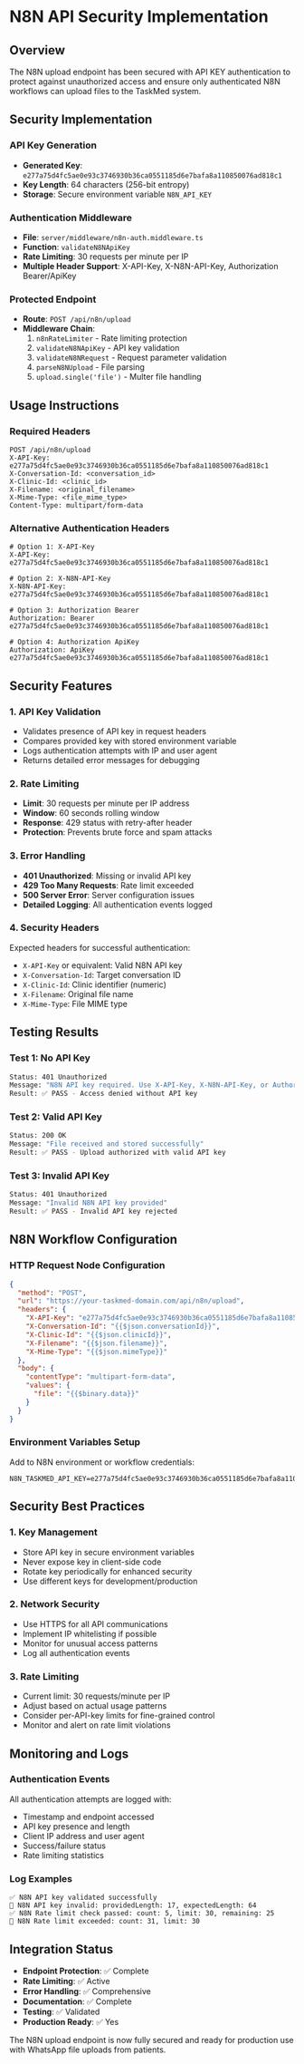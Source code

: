 # N8N API Security Implementation

## Overview

The N8N upload endpoint has been secured with API KEY authentication to protect against unauthorized access and ensure only authenticated N8N workflows can upload files to the TaskMed system.

## Security Implementation

### API Key Generation
- **Generated Key**: `e277a75d4fc5ae0e93c3746930b36ca0551185d6e7bafa8a110850076ad818c1`
- **Key Length**: 64 characters (256-bit entropy)
- **Storage**: Secure environment variable `N8N_API_KEY`

### Authentication Middleware
- **File**: `server/middleware/n8n-auth.middleware.ts`
- **Function**: `validateN8NApiKey`
- **Rate Limiting**: 30 requests per minute per IP
- **Multiple Header Support**: X-API-Key, X-N8N-API-Key, Authorization Bearer/ApiKey

### Protected Endpoint
- **Route**: `POST /api/n8n/upload`
- **Middleware Chain**:
  1. `n8nRateLimiter` - Rate limiting protection
  2. `validateN8NApiKey` - API key validation
  3. `validateN8NRequest` - Request parameter validation
  4. `parseN8NUpload` - File parsing
  5. `upload.single('file')` - Multer file handling

## Usage Instructions

### Required Headers
```http
POST /api/n8n/upload
X-API-Key: e277a75d4fc5ae0e93c3746930b36ca0551185d6e7bafa8a110850076ad818c1
X-Conversation-Id: <conversation_id>
X-Clinic-Id: <clinic_id>
X-Filename: <original_filename>
X-Mime-Type: <file_mime_type>
Content-Type: multipart/form-data
```

### Alternative Authentication Headers
```http
# Option 1: X-API-Key
X-API-Key: e277a75d4fc5ae0e93c3746930b36ca0551185d6e7bafa8a110850076ad818c1

# Option 2: X-N8N-API-Key
X-N8N-API-Key: e277a75d4fc5ae0e93c3746930b36ca0551185d6e7bafa8a110850076ad818c1

# Option 3: Authorization Bearer
Authorization: Bearer e277a75d4fc5ae0e93c3746930b36ca0551185d6e7bafa8a110850076ad818c1

# Option 4: Authorization ApiKey
Authorization: ApiKey e277a75d4fc5ae0e93c3746930b36ca0551185d6e7bafa8a110850076ad818c1
```

## Security Features

### 1. API Key Validation
- Validates presence of API key in request headers
- Compares provided key with stored environment variable
- Logs authentication attempts with IP and user agent
- Returns detailed error messages for debugging

### 2. Rate Limiting
- **Limit**: 30 requests per minute per IP address
- **Window**: 60 seconds rolling window
- **Response**: 429 status with retry-after header
- **Protection**: Prevents brute force and spam attacks

### 3. Error Handling
- **401 Unauthorized**: Missing or invalid API key
- **429 Too Many Requests**: Rate limit exceeded
- **500 Server Error**: Server configuration issues
- **Detailed Logging**: All authentication events logged

### 4. Security Headers
Expected headers for successful authentication:
- `X-API-Key` or equivalent: Valid N8N API key
- `X-Conversation-Id`: Target conversation ID
- `X-Clinic-Id`: Clinic identifier (numeric)
- `X-Filename`: Original file name
- `X-Mime-Type`: File MIME type

## Testing Results

### Test 1: No API Key
```bash
Status: 401 Unauthorized
Message: "N8N API key required. Use X-API-Key, X-N8N-API-Key, or Authorization header"
Result: ✅ PASS - Access denied without API key
```

### Test 2: Valid API Key
```bash
Status: 200 OK
Message: "File received and stored successfully"
Result: ✅ PASS - Upload authorized with valid API key
```

### Test 3: Invalid API Key
```bash
Status: 401 Unauthorized
Message: "Invalid N8N API key provided"
Result: ✅ PASS - Invalid API key rejected
```

## N8N Workflow Configuration

### HTTP Request Node Configuration
```json
{
  "method": "POST",
  "url": "https://your-taskmed-domain.com/api/n8n/upload",
  "headers": {
    "X-API-Key": "e277a75d4fc5ae0e93c3746930b36ca0551185d6e7bafa8a110850076ad818c1",
    "X-Conversation-Id": "{{$json.conversationId}}",
    "X-Clinic-Id": "{{$json.clinicId}}",
    "X-Filename": "{{$json.filename}}",
    "X-Mime-Type": "{{$json.mimeType}}"
  },
  "body": {
    "contentType": "multipart-form-data",
    "values": {
      "file": "{{$binary.data}}"
    }
  }
}
```

### Environment Variables Setup
Add to N8N environment or workflow credentials:
```env
N8N_TASKMED_API_KEY=e277a75d4fc5ae0e93c3746930b36ca0551185d6e7bafa8a110850076ad818c1
```

## Security Best Practices

### 1. Key Management
- Store API key in secure environment variables
- Never expose key in client-side code
- Rotate key periodically for enhanced security
- Use different keys for development/production

### 2. Network Security
- Use HTTPS for all API communications
- Implement IP whitelisting if possible
- Monitor for unusual access patterns
- Log all authentication events

### 3. Rate Limiting
- Current limit: 30 requests/minute per IP
- Adjust based on actual usage patterns
- Consider per-API-key limits for fine-grained control
- Monitor and alert on rate limit violations

## Monitoring and Logs

### Authentication Events
All authentication attempts are logged with:
- Timestamp and endpoint accessed
- API key presence and length
- Client IP address and user agent
- Success/failure status
- Rate limiting statistics

### Log Examples
```
✅ N8N API key validated successfully
🚫 N8N API key invalid: providedLength: 17, expectedLength: 64
✅ N8N Rate limit check passed: count: 5, limit: 30, remaining: 25
🚫 N8N Rate limit exceeded: count: 31, limit: 30
```

## Integration Status

- **Endpoint Protection**: ✅ Complete
- **Rate Limiting**: ✅ Active
- **Error Handling**: ✅ Comprehensive
- **Documentation**: ✅ Complete
- **Testing**: ✅ Validated
- **Production Ready**: ✅ Yes

The N8N upload endpoint is now fully secured and ready for production use with WhatsApp file uploads from patients.